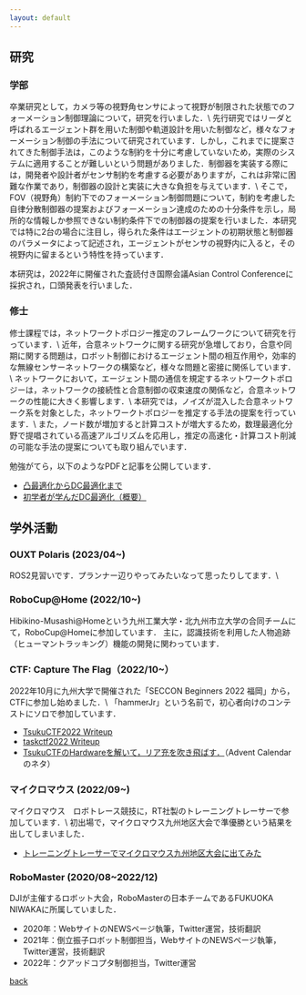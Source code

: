 ```yaml
---
layout: default
---
```


## 研究
### 学部
卒業研究として，カメラ等の視野角センサによって視野が制限された状態でのフォーメーション制御理論について，研究を行いました．\\
先行研究ではリーダと呼ばれるエージェント群を用いた制御や軌道設計を用いた制御など，様々なフォーメーション制御の手法について研究されています．しかし，これまでに提案されてきた制御手法は，このような制約を十分に考慮していないため，実際のシステムに適用することが難しいという問題がありました．制御器を実装する際には，開発者や設計者がセンサ制約を考慮する必要がありますが，これは非常に困難な作業であり，制御器の設計と実装に大きな負担を与えています．\\
そこで，FOV（視野角）制約下でのフォーメーション制御問題について，制約を考慮した自律分散制御器の提案およびフォーメーション達成のための十分条件を示し，局所的な情報しか参照できない制約条件下での制御器の提案を行いました．本研究では特に2台の場合に注目し，得られた条件はエージェントの初期状態と制御器のパラメータによって記述され，エージェントがセンサの視野内に入ると，その視野内に留まるという特性を持っています．

本研究は，2022年に開催された査読付き国際会議Asian Control Conferenceに採択され，口頭発表を行いました．

### 修士
修士課程では，ネットワークトポロジー推定のフレームワークについて研究を行っています．\\
近年，合意ネットワークに関する研究が急増しており，合意や同期に関する問題は，ロボット制御におけるエージェント間の相互作用や，効率的な無線センサーネットワークの構築など，様々な問題と密接に関係しています．\\
ネットワークにおいて，エージェント間の通信を規定するネットワークトポロジーは，ネットワークの接続性と合意制御の収束速度の関係など，合意ネットワークの性能に大きく影響します．\\
本研究では，ノイズが混入した合意ネットワーク系を対象とした，ネットワークトポロジーを推定する手法の提案を行っています．\\
また，ノード数が増加すると計算コストが増大するため，数理最適化分野で提唱されている高速アルゴリズムを応用し，推定の高速化・計算コスト削減の可能な手法の提案についても取り組んでいます．

勉強がてら，以下のようなPDFと記事を公開しています．
* [凸最適化からDC最適化まで](https://github.com/Trigger-FK/PDF_storage/blob/main/convex_optimization/convex_DC.pdf)
* [初学者が学んだDC最適化（概要）](https://qiita.com/Trigger-FK/items/84148dcf2c92e9647485)

## 学外活動
### OUXT Polaris (2023/04~)
ROS2見習いです．プランナー辺りやってみたいなって思ったりしてます．\\

### RoboCup@Home (2022/10~)
Hibikino-Musashi@Homeという九州工業大学・北九州市立大学の合同チームにて，RoboCup@Homeに参加しています．
主に，認識技術を利用した人物追跡（ヒューマントラッキング）機能の開発に関わっています．

### CTF: Capture The Flag（2022/10~）
2022年10月に九州大学で開催された「SECCON Beginners 2022 福岡」から，CTFに参加し始めました．\\
「hammerJr」という名前で，初心者向けのコンテストにソロで参加しています．
* [TsukuCTF2022 Writeup](https://qiita.com/Trigger-FK/items/1965d85e4fbbfca5f573)
* [taskctf2022 Writeup](https://qiita.com/Trigger-FK/items/ac75cbc560cacf04146f)
* [TsukuCTFのHardwareを解いて，リア充を吹き飛ばす．](https://qiita.com/Trigger-FK/items/20b90f4899bfaf0b7e36)（Advent Calendarのネタ）

### マイクロマウス (2022/09~)
マイクロマウス　ロボトレース競技に，RT社製のトレーニングトレーサーで参加しています．\\
初出場で，マイクロマウス九州地区大会で準優勝という結果を出してしまいました．
* [トレーニングトレーサーでマイクロマウス九州地区大会に出てみた](https://qiita.com/Trigger-FK/items/54faec04ff5c4d97e149)

### RoboMaster (2020/08~2022/12)
DJIが主催するロボット大会，RoboMasterの日本チームであるFUKUOKA NIWAKAに所属していました．
* 2020年：WebサイトのNEWSページ執筆，Twitter運営，技術翻訳
* 2021年：倒立振子ロボット制御担当，WebサイトのNEWSページ執筆，Twitter運営，技術翻訳
* 2022年：クアッドコプタ制御担当，Twitter運営

[back](./)
